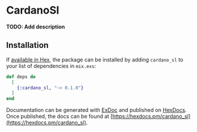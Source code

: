 # CardanoSl

**TODO: Add description**

## Installation

If [available in Hex](https://hex.pm/docs/publish), the package can be installed
by adding `cardano_sl` to your list of dependencies in `mix.exs`:

```elixir
def deps do
  [
    {:cardano_sl, "~> 0.1.0"}
  ]
end
```

Documentation can be generated with [ExDoc](https://github.com/elixir-lang/ex_doc)
and published on [HexDocs](https://hexdocs.pm). Once published, the docs can
be found at [https://hexdocs.pm/cardano_sl](https://hexdocs.pm/cardano_sl).

